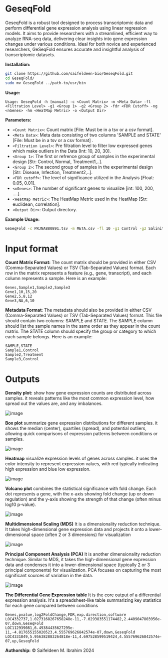 # GeseqFold
GeseqFold is a robust tool designed to process transcriptomic data and perform differential gene expression analysis using linear regression models. It aims to provide researchers with a streamlined, efficient way to analyze RNA-seq data, delivering clear insights into gene expression changes under various conditions. Ideal for both novice and experienced researchers, GeSeqFold ensures accurate and insightful analysis of transcriptomic datasets.

**Installation:**

```bash
git clone https://github.com/saifeldeen-bio/GeseqFold.git
cd GeseqFold/
sudo mv GeseqFold ../path-to/usr/bin
```
**Usage:**

```
Usage: GeseqFold -h [manual] -c <Count Matrix> -m <Meta Data> -fl <Filtration Level> -g1 <Group 1> -g2 <Group 2> -fdr <FDR Cutoff> -ng <nGenes> -hm <HeatMap Metric> -o <Output Dir>
```

**Parameters:**
- `<Count Matrix>`: Count matrix [File: Must be in a tsv or a csv format].
- `<Meta Data>`: Meta data consisting of two columns 'SAMPLE and STATE' [File: Must be in a tsv or a csv format] .
- `<Filtration Level>`: Pre filtration level to filter low expressed genes which make outliers in the Data [Int: 10, 20, 30].
- `<Group 1>`: The first or refrence group of samples in the experimental design [Str: Control, Normal, Treatment1,..].
- `<Group 2>`: The second group of samples in the experimental design [Str: Disease, Infection, Treatment2,..].
- `<FDR cutoff>`: The level of significance utilized in the Analysis [Float: 0.05, 0.01].
- `<nGenes>`: The number of significant genes to visualize [int: 100, 200, ....].
- `<HeatMap Metric>`: The HeatMap Metric used in the HeatMap [Str: euclidean, correlation].
- `<Output Dir>`: Output directory.

**Example Usage:**
```bash
GeSeqFold -c PRJNA880891.tsv -m META.csv -fl 10 -g1 Control -g2 Salinity -fdr 0.05 -ng 100 -hm euclidean --out results
```
# Input format
**Count Matrix Format:**
The count matrix should be provided in either CSV (Comma-Separated Values) or TSV (Tab-Separated Values) format. Each row in the matrix represents a feature (e.g., gene, transcript), and each column represents a sample. Here is an example:
```
Genes,Sample1,Sample2,Sample3
Gene1,10,15,20
Gene2,5,8,12
Gene3,NA,6,10
```
**Metadata Format**:
The metadata should also be provided in either CSV (Comma-Separated Values) or TSV (Tab-Separated Values) format. This file should contain two columns: SAMPLE and STATE. The SAMPLE column should list the sample names in the same order as they appear in the count matrix. The STATE column should specify the group or category to which each sample belongs. Here is an example:
```
SAMPLE,STATE
Sample1,Control
Sample2,Treatment
Sample3,Control
```

# Outputs
**Density plot:** 
show how gene expression counts are distributed across samples. it reveals patterns like the most common expression level, how spread out the values are, and any imbalances.

![image](https://github.com/saifeldeen-bio/GeSeqFold/assets/75811385/926016ba-8944-4184-8b00-1696c1554ca8)

**Box plot** 
summarize gene expression distributions for different samples. it shows the median (center), quartiles (spread), and potential outliers, allowing quick comparisons of expression patterns between conditions or samples.

![image](https://github.com/saifeldeen-bio/GeSeqFold/assets/75811385/ec609362-aca5-483a-af53-c52c98efe2f9)

**Heatmap** 
visualize expression levels of genes across samples. it uses the color intensity to represent expression values, with red typically indicating high expression and blue low expression.

![image](https://github.com/saifeldeen-bio/GeSeqFold/assets/75811385/3dad62cd-48b6-4e9f-9ed8-10817574c658)

**Volcano plot** combines the statistical significance with fold change. Each dot represents a gene, with the x-axis showing fold change (up or down regulation) and the y-axis showing the strength of that change (often minus log10 p-value).

![image](https://github.com/saifeldeen-bio/GeSeqFold/assets/75811385/fa1c911f-7dcb-4807-a4f8-f3b094732e64)

**Multidimensional Scaling (MDS)** 
It is a dimensionality reduction technique. It takes high-dimensional gene expression data and projects it onto a lower-dimensional space (often 2 or 3 dimensions) for visualization

![image](https://github.com/saifeldeen-bio/GeSeqFold/assets/75811385/cf660814-b54d-42b4-98e4-d6a3356fc47c)

**Principal Component Analysis (PCA)** 
It is another dimensionality reduction technique. Similar to MDS, it takes the high-dimensional gene expression data and condenses it into a lower-dimensional space (typically 2 or 3 principal components) for visualization. PCA focuses on capturing the most significant sources of variation in the data. 

![image](https://github.com/saifeldeen-bio/GeSeqFold/assets/75811385/3a418555-2f87-431f-bb78-cf0a0165adce)

**The Differential Gene Expression table** 
It is the core output of a differential expression analysis. It's a spreadsheet-like table summarizing key statistics for each gene compared between conditions

```
Genes,pvalue,log2FoldChange,FDR,exp.direction,software
LOC4332737,1.0273168267658248e-11,-7.029383551174482,2.4409047803956e-07,down,GeseqFold
LOC112939081,6.49384435627295e-11,-4.817655155020523,4.555769626842574e-07,down,GeseqFold
LOC4331849,5.956382883264818e-11,4.697528599519424,4.555769626842574e-07,up,GeseqFold
```







**Authorship:**
© Saifeldeen M. Ibrahim 2024
